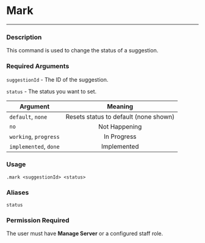 # Mark
---
### Description
This command is used to change the status of a suggestion.
### Required Arguments

`suggestionId` - The ID of the suggestion.

`status` - The status you want to set.

| Argument              |                Meaning                |
|-----------------------|:-------------------------------------:|
| `default`, `none`     | Resets status to default (none shown) |
| `no`                  | Not Happening                         |
| `working`, `progress` | In Progress                           |
| `implemented`, `done` | Implemented                           |


### Usage
```
.mark <suggestionId> <status>
```
### Aliases
`status`
### Permission Required
The user must have **Manage Server** or a configured staff role.

